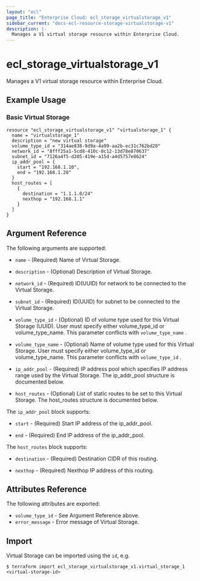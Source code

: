 ```yaml
---
layout: "ecl"
page_title: "Enterprise Cloud: ecl_storage_virtualstorage_v1"
sidebar_current: "docs-ecl-resource-storage-virtualstorage-v1"
description: |-
  Manages a V1 virtual storage resource within Enterprise Cloud.
---
```


# ecl\_storage\_virtualstorage\_v1

Manages a V1 virtual storage resource within Enterprise Cloud.

## Example Usage

### Basic Virtual Storage

```hcl
resource "ecl_storage_virtualstorage_v1" "virtualstorage_1" {
  name = "virtualstorage_1"
  description = "new virtual storage"
  volume_type_id = "314ae838-9d9a-4a99-aa2b-ec31c762bd20"
  network_id = "8fff25a1-5cd8-410c-8c12-13d78e870637"
  subnet_id = "7126a4f5-d205-419e-a15d-a4d5757e8624"
  ip_addr_pool = {
    start = "192.168.1.10",
    end = "192.168.1.20"
  }
  host_routes = [
    {
      destination = "1.1.1.0/24"
      nexthop = "192.168.1.1"
    }
  ]
}
```

## Argument Reference

The following arguments are supported:

* `name` - (Required) Name of Virtual Storage.

* `description` - (Optional) Description of Virtual Storage.

* `network_id` - (Required) ID(UUID) for network to be connected to the Virtual Storage.

* `subnet_id` - (Required) ID(UUID) for subnet to be connected to the Virtual Storage.

* `volume_type_id` - (Optional) ID of volume type used for this Virtual Storage (UUID).
    User must specify either volume_type_id or volume_type_name.
    This parameter conflicts with `volume_type_name` .

* `volume_type_name` - (Optional) Name of volume type used for this Virtual Storage.
    User must specify either volume_type_id or volume_type_name.
    This parameter conflicts with `volume_type_id` .

* `ip_addr_pool` - (Required) IP address pool which specifies IP address range 
    used by the Virtual Storage.
    The ip_addr_pool structure is documented below.

* `host_routes` - (Optional) List of static routes to be set to this Virtual Storage.
    The host_routes structure is documented below.

The `ip_addr_pool` block supports:

* `start` - (Required) Start IP address of the ip_addr_pool.

* `end` - (Required) End IP address of the ip_addr_pool.

The `host_routes` block supports:

* `destination` - (Required) Destination CIDR of this routing.

* `nexthop` - (Required) Nexthop IP address of this routing.


## Attributes Reference

The following attributes are exported:

* `volume_type_id` - See Argument Reference above.
* `error_message` - Error message of Virtual Storage.

## Import

Virtual Storage can be imported using the `id`, e.g.

```
$ terraform import ecl_storage_virtualstorage_v1.virtual_storage_1 <virtual-storage-id>
```

